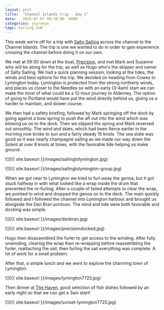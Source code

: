 ```yaml
---
layout: post
title:  "Channel Islands trip - day 1"
date:   2025-07-07 09:30:00 -0000
categories: journeys
tags: Sailing IoW
---
```


This week we're off for a trip with [Salty Sailing][salty] across the channel to the Channel Islands. The trip is one we wanted to do in order to gain experience crossing the channel before doing it on our own.  

We met at 09:30 down at the boat, [Precision][precision], and met Mark and Suzanne who will be along for the trip, as well as Hugo who's the skipper and owner of Salty Sailing. We had a quick planning session, looking at the tides, the winds and best options for the trip. We decided on heading from Cowes to Lymington today. Lymington is protected from the strong northerly winds, and places us closer to the Needles so with an early (3-4am) start we can make the most of what could be a 12-hour journey to Alderney. The option of going to Portland would have put the wind directly behind us, giving us a harder to maintain, and slower course.

We then had a safety briefing, followed by Mark springing off the dock by going against a bow spring to push the aft out into the wind which was blowing us on to the dock. Then we slipped the spring and Mark reversed out smoothly. The wind and skies, which had been fierce earlier in the morning now broke to sun and a fairly steady 15 knots. The sea state was good so it was nearly champagne sailing as we made our way down the Solent at over 8 knots at times, with the favorable tide helping us make ground.

![]({{ site.baseurl }}/images/sailingtolymington.jpg)

![]({{ site.baseurl }}/images/sailingtolymington-group.jpg)

When we got near to Lymington we tried to furl away the genoa, but it got stuck halfway in with what looked like a wrap inside the drum that prevented the re-furling. After a couple of failed attempts to clear the wrap, we pointed to wind and dropped the genoa on to the deck. The main quickly followed and I followed the channel into Lymington harbour and brought us alongside the Dan Bran pontoon. The wind and tide were both favorable and docking was simple.

![]({{ site.baseurl }}/images/danbran.jpg)

![]({{ site.baseurl }}/images/precisiondocked.jpg)

Hugo then disassembled the furler to get access to the winding. After fully unwinding, clearing the wrap then re-wrapping before reassembling the furler, reattaching the sail, then furling the sail everything was complete. A lot of work for a small problem. 

After that, a simple lunch and we went to explore the charming town of Lymington. 

![]({{ site.baseurl }}/images/lymington7725.jpg)

Then dinner at [The Haven][haven], good selection of fish dishes followed by an early night so that we can get a 3am start!

![]({{ site.baseurl }}/images/sunset-lymington7725.jpg)


[salty]: https://saltysailing.co.uk
[precision]: https://www.saltysailing.co.uk/sailing
[haven]: https://havenrestaurant.co.uk/
